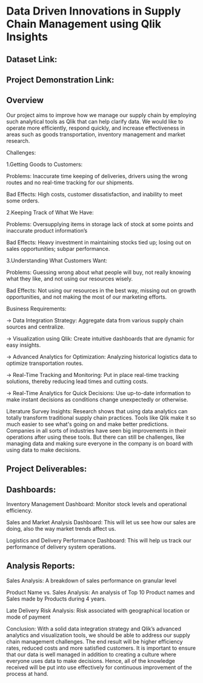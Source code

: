 # Data Driven Innovations in Supply Chain Management using Qlik Insights


## Dataset Link:

## Project Demonstration Link:


## Overview

Our project aims to improve how we manage our supply chain by employing such analytical tools as Qlik that can help clarify data. We would like to operate more efficiently, respond quickly, and increase effectiveness in areas such as goods transportation, inventory management and market research.

Challenges:

1.Getting Goods to Customers:

Problems: Inaccurate time keeping of deliveries, drivers using the wrong routes and no real-time tracking for our shipments.

Bad Effects: High costs, customer dissatisfaction, and inability to meet some orders.

2.Keeping Track of What We Have:

Problems: Oversupplying items in storage lack of stock at some points and inaccurate product information’s

Bad Effects: Heavy investment in maintaining stocks tied up; losing out on sales opportunities; subpar performance.

3.Understanding What Customers Want:

Problems: Guessing wrong about what people will buy, not really knowing what they like, and not using our resources wisely.

Bad Effects: Not using our resources in the best way, missing out on growth opportunities, and not making the most of our marketing efforts.

Business Requirements: 

-> Data Integration Strategy: Aggregate data from various supply chain sources and centralize. 

-> Visualization using Qlik: Create intuitive dashboards that are dynamic for easy insights. 

-> Advanced Analytics for Optimization: Analyzing historical logistics data to optimize transportation routes.

-> Real-Time Tracking and Monitoring: Put in place real-time tracking solutions, thereby reducing lead times and cutting costs.

-> Real-Time Analytics for Quick Decisions:  Use up-to-date information to make instant decisions as conditions change unexpectedly or otherwise.

Literature Survey Insights: Research shows that using data analytics can totally transform traditional supply chain practices. Tools like Qlik make it so much easier to see what's going on and make better predictions. Companies in all sorts of industries have seen big improvements in their operations after using these tools. But there can still be challenges, like managing data and making sure everyone in the company is on board with using data to make decisions.

## Project Deliverables:

## Dashboards: 
Inventory Management Dashboard: Monitor stock levels and operational efficiency.

Sales and Market Analysis Dashboard: This will let us see how our sales are doing, also the way market trends affect us.

Logistics and Delivery Performance Dashboard: This will help us track our performance of delivery system operations.

## Analysis Reports:

Sales Analysis: A breakdown of sales performance on granular level

Product Name vs. Sales Analysis: An analysis of Top 10 Product names and Sales made by Products during 4 years. 

Late Delivery Risk Analysis: Risk associated with geographical location or mode of payment

Conclusion: With a solid data integration strategy and Qlik’s advanced analytics and visualization tools, we should be able to address our supply chain management challenges. The end result will be higher efficiency rates, reduced costs and more satisfied customers. It is important to ensure that our data is well managed in addition to creating a culture where everyone uses data to make decisions. Hence, all of the knowledge received will be put into use effectively for continuous improvement of the process at hand.
